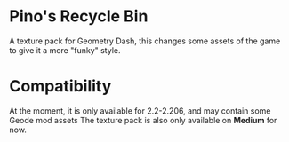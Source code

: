 # Pino's Recycle Bin
A texture pack for Geometry Dash, this changes some assets of the game to give it a more "funky" style.
# Compatibility
At the moment, it is only available for 2.2-2.206, and may contain some Geode mod assets
The texture pack is also only available on **Medium** for now.
